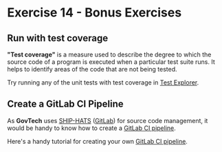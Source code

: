 # Exercise 14 - Bonus Exercises

## Run with test coverage

**"Test coverage"** is a measure used to describe the degree to which the source code of a program is executed when a particular test suite runs. It helps to identify areas of the code that are not being tested.

Try running any of the unit tests with test coverage in [Test Explorer](https://code.visualstudio.com/docs/editor/testing#_test-coverage).

## Create a GitLab CI Pipeline

As **GovTech** uses [SHIP-HATS](https://www.developer.tech.gov.sg/products/categories/devops/ship-hats/overview.html) ([GitLab](https://about.gitlab.com/)) for source code management, it would be handy to know how to create a [GitLab CI pipeline](https://docs.gitlab.com/ee/ci/).

Here's a handy tutorial for creating your own [GitLab CI pipeline](https://docs.gitlab.com/ee/ci/quick_start/index.html).
